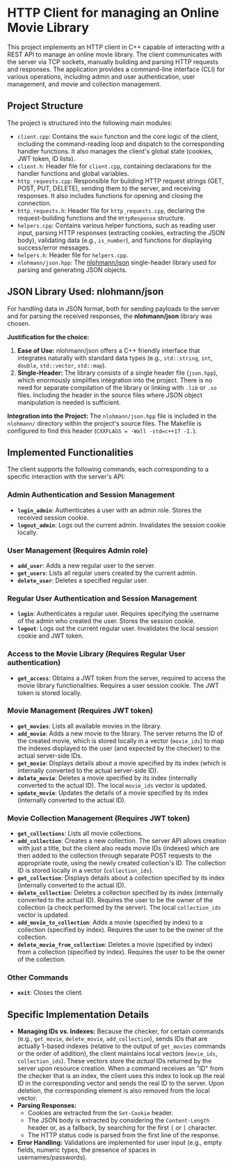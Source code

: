# HTTP Client for managing an Online Movie Library

This project implements an HTTP client in C++ capable of interacting with a REST API to manage an online movie library. The client communicates with the server via TCP sockets, manually building and parsing HTTP requests and responses. The application provides a command-line interface (CLI) for various operations, including admin and user authentication, user management, and movie and collection management.

## Project Structure

The project is structured into the following main modules:

*   `client.cpp`: Contains the `main` function and the core logic of the client, including the command-reading loop and dispatch to the corresponding handler functions. It also manages the client's global state (cookies, JWT token, ID lists).
*   `client.h`: Header file for `client.cpp`, containing declarations for the handler functions and global variables.
*   `http_requests.cpp`: Responsible for building HTTP request strings (GET, POST, PUT, DELETE), sending them to the server, and receiving responses. It also includes functions for opening and closing the connection.
*   `http_requests.h`: Header file for `http_requests.cpp`, declaring the request-building functions and the `HttpResponse` structure.
*   `helpers.cpp`: Contains various helper functions, such as reading user input, parsing HTTP responses (extracting cookies, extracting the JSON body), validating data (e.g., `is_number`), and functions for displaying success/error messages.
*   `helpers.h`: Header file for `helpers.cpp`.
*   `nlohmann/json.hpp`: The [nlohmann/json](https://github.com/nlohmann/json) single-header library used for parsing and generating JSON objects.

## JSON Library Used: nlohmann/json

For handling data in JSON format, both for sending payloads to the server and for parsing the received responses, the **nlohmann/json** library was chosen.

**Justification for the choice:**

1.  **Ease of Use:** nlohmann/json offers a C++ friendly interface that integrates naturally with standard data types (e.g., `std::string`, `int`, `double`, `std::vector`, `std::map`).
2.  **Single-Header:** The library consists of a single header file (`json.hpp`), which enormously simplifies integration into the project. There is no need for separate compilation of the library or linking with `.lib` or `.so` files. Including the header in the source files where JSON object manipulation is needed is sufficient.

**Integration into the Project:**
The `nlohmann/json.hpp` file is included in the `nlohmann/` directory within the project's source files. The Makefile is configured to find this header (`CXXFLAGS = -Wall -std=c++17 -I.`).

## Implemented Functionalities

The client supports the following commands, each corresponding to a specific interaction with the server's API:

### Admin Authentication and Session Management
*   **`login_admin`**: Authenticates a user with an admin role. Stores the received session cookie.
*   **`logout_admin`**: Logs out the current admin. Invalidates the session cookie locally.

### User Management (Requires Admin role)
*   **`add_user`**: Adds a new regular user to the server.
*   **`get_users`**: Lists all regular users created by the current admin.
*   **`delete_user`**: Deletes a specified regular user.

### Regular User Authentication and Session Management
*   **`login`**: Authenticates a regular user. Requires specifying the username of the admin who created the user. Stores the session cookie.
*   **`logout`**: Logs out the current regular user. Invalidates the local session cookie and JWT token.

### Access to the Movie Library (Requires Regular User authentication)
*   **`get_access`**: Obtains a JWT token from the server, required to access the movie library functionalities. Requires a user session cookie. The JWT token is stored locally.

### Movie Management (Requires JWT token)
*   **`get_movies`**: Lists all available movies in the library.
*   **`add_movie`**: Adds a new movie to the library. The server returns the ID of the created movie, which is stored locally in a vector (`movie_ids`) to map the indexes displayed to the user (and expected by the checker) to the actual server-side IDs.
*   **`get_movie`**: Displays details about a movie specified by its index (which is internally converted to the actual server-side ID).
*   **`delete_movie`**: Deletes a movie specified by its index (internally converted to the actual ID). The local `movie_ids` vector is updated.
*   **`update_movie`**: Updates the details of a movie specified by its index (internally converted to the actual ID).

### Movie Collection Management (Requires JWT token)
*   **`get_collections`**: Lists all movie collections.
*   **`add_collection`**: Creates a new collection. The server API allows creation with just a title, but the client also reads movie IDs (indexes) which are then added to the collection through separate POST requests to the appropriate route, using the newly created collection's ID. The collection ID is stored locally in a vector (`collection_ids`).
*   **`get_collection`**: Displays details about a collection specified by its index (internally converted to the actual ID).
*   **`delete_collection`**: Deletes a collection specified by its index (internally converted to the actual ID). Requires the user to be the owner of the collection (a check performed by the server). The local `collection_ids` vector is updated.
*   **`add_movie_to_collection`**: Adds a movie (specified by index) to a collection (specified by index). Requires the user to be the owner of the collection.
*   **`delete_movie_from_collection`**: Deletes a movie (specified by index) from a collection (specified by index). Requires the user to be the owner of the collection.

### Other Commands
*   **`exit`**: Closes the client.

## Specific Implementation Details

*   **Managing IDs vs. Indexes:** Because the checker, for certain commands (e.g., `get_movie`, `delete_movie`, `add_collection`), sends IDs that are actually 1-based indexes (relative to the output of `get_movies` commands or the order of addition), the client maintains local vectors (`movie_ids`, `collection_ids`). These vectors store the *actual* IDs returned by the server upon resource creation. When a command receives an "ID" from the checker that is an index, the client uses this index to look up the real ID in the corresponding vector and sends the real ID to the server. Upon deletion, the corresponding element is also removed from the local vector.
*   **Parsing Responses:**
    *   Cookies are extracted from the `Set-Cookie` header.
    *   The JSON body is extracted by considering the `Content-Length` header or, as a fallback, by searching for the first `{` or `[` character.
    *   The HTTP status code is parsed from the first line of the response.
*   **Error Handling:** Validations are implemented for user input (e.g., empty fields, numeric types, the presence of spaces in usernames/passwords).
